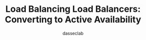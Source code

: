 ---
layout: post
author: dasseclab
title: "Load Balancing Load Balancers: Converting to Active Availability"

catagories: load balancing, NAT, A10
---